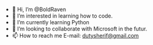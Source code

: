 - 👋 Hi, I’m @BoldRaven
- 👀 I’m interested in learning how to code.
- 🌱 I’m currently learning Python
- 💞️ I’m looking to collaborate with Microsoft in the futur.
- 📫 How to reach me 
    E-mail: dutysherif@gmail.com

<!---
BoldRaven/BoldRaven is a ✨ special ✨ repository because its `README.md` (this file) appears on your GitHub profile.
You can click the Preview link to take a look at your changes.
--->
